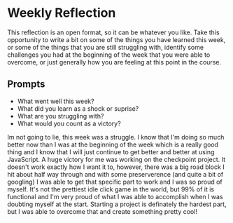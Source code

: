 # Weekly Reflection
This reflection is an open format, so it can be whatever you like. Take this opportunity to write a bit on some of the things you have learned this week, or some of the things that you are still struggling with, identify some challenges you had at the beginning of the week that you were able to overcome, or just generally how you are feeling at this point in the course.

## Prompts
- What went well this week?
- What did you learn as a shock or suprise?
- What are you struggling with?
- What would you count as a victory?


Im not going to lie, this week was a struggle. I know that I'm doing so much better now than I was at the beginning of the week which is a really good thing and I know that I will just continue to get better and better at using JavaScript. A huge victory for me was working on the checkpoint project. It doesn't work exactly how I want it to, however, there was a big road block I hit about half way through and with some preserverence (and quite a bit of googling) I was able to get that specific part to work and I was so proud of myself. It's not the prettiest idle click game in the world, but 99% of it is functional and I'm very proud of what I was able to accomplish when I was doubting myself at the start. Starting a project is definately the hardest part, but I was able to overcome that and create something pretty cool!